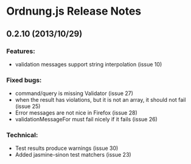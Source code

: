 # Ordnung.js Release Notes

## 0.2.10 (2013/10/29)

### Features:
* validation messages support string interpolation (issue 10)

### Fixed bugs:
* command/query is missing Validator (issue 27)
* when the result has violations, but it is not an array, it should not fail (issue 25)
* Error messages are not nice in Firefox (issue 28)
* validationMessageFor must fail nicely if it fails (issue 26)

### Technical:
* Test results produce warnings (issue 30)
* Added jasmine-sinon test matchers (issue 23)

